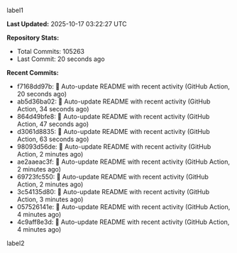 
label1 
<!-- ACTIVITY_START -->
**Last Updated:** 2025-10-17 03:22:27 UTC

**Repository Stats:**
- Total Commits: 105263
- Last Commit: 20 seconds ago

**Recent Commits:**
- f7168dd97b: 🤖 Auto-update README with recent activity (GitHub Action, 20 seconds ago)
- ab5d36ba02: 🤖 Auto-update README with recent activity (GitHub Action, 34 seconds ago)
- 864d49bfe8: 🤖 Auto-update README with recent activity (GitHub Action, 47 seconds ago)
- d3061d8835: 🤖 Auto-update README with recent activity (GitHub Action, 63 seconds ago)
- 98093d56de: 🤖 Auto-update README with recent activity (GitHub Action, 2 minutes ago)
- ae2aaeac3f: 🤖 Auto-update README with recent activity (GitHub Action, 2 minutes ago)
- 69723fc550: 🤖 Auto-update README with recent activity (GitHub Action, 2 minutes ago)
- 3c54135d80: 🤖 Auto-update README with recent activity (GitHub Action, 3 minutes ago)
- 057526141e: 🤖 Auto-update README with recent activity (GitHub Action, 4 minutes ago)
- 4c9aff8e3d: 🤖 Auto-update README with recent activity (GitHub Action, 4 minutes ago)
<!-- ACTIVITY_END -->

label2

